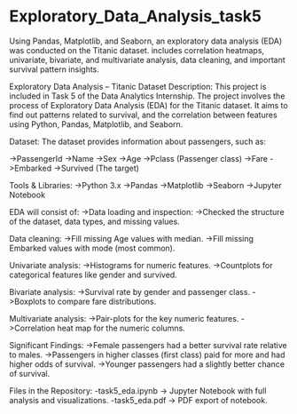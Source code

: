 # Exploratory_Data_Analysis_task5
Using Pandas, Matplotlib, and Seaborn, an exploratory data analysis (EDA) was conducted on the Titanic dataset. includes correlation heatmaps, univariate, bivariate, and multivariate analysis, data cleaning, and important survival pattern insights.

Exploratory Data Analysis – Titanic Dataset
 Description:
This project is included in Task 5 of the Data Analytics Internship. The project involves the process of Exploratory Data Analysis (EDA) for the Titanic dataset. It aims to find out patterns related to survival, and the correlation between features using Python, Pandas, Matplotlib, and Seaborn.


 Dataset:
The dataset provides information about passengers, such as:

->PassengerId
->Name
->Sex
->Age
->Pclass (Passenger class)
->Fare
->Embarked
->Survived (The target)


Tools & Libraries:
->Python 3.x
->Pandas
->Matplotlib
->Seaborn
->Jupyter Notebook


 EDA will consist of:
->Data loading and inspection:
->Checked the structure of the dataset, data types, and missing values.


Data cleaning:
->Fill missing Age values with median.
->Fill missing Embarked values with mode (most common).


Univariate analysis:
->Histograms for numeric features.
->Countplots for categorical features like gender and survived.


Bivariate analysis:
->Survival rate by gender and passenger class.
->Boxplots to compare fare distributions.


Multivariate analysis:
->Pair-plots for the key numeric features.
->Correlation heat map for the numeric columns.


Significant Findings:
->Female passengers had a better survival rate relative to males.
->Passengers in higher classes (first class) paid for more and had higher odds of survival.
->Younger passengers had a slightly better chance of survival.


Files in the Repository:
-task5_eda.ipynb → Jupyter Notebook with full analysis and visualizations.
-task5_eda.pdf → PDF export of notebook.
